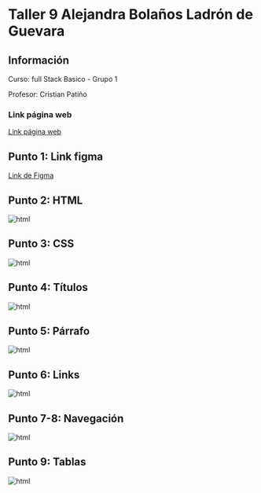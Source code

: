 <h1>Taller 9 Alejandra Bolaños Ladrón de Guevara</h1>

<h2> Información</h2>

<p>Curso: full Stack Basico - Grupo 1</p>
<p>Profesor: Cristian Patiño</p>
<h3>Link página web</h3>
<a href="https://kiwev.github.io/taller-9-full-stack/" target="blank">Link página web</a>

<h2> Punto 1: Link figma</h2>

<a href="https://www.figma.com/file/Wwn3jx30wFHTo1Dr6mGv0z/Alejandra-Bola%C3%B1os-Ladron-de-Guevara?type=design&node-id=6%3A528&mode=design&t=kWImBeeNWQ88etwj-1" target="_blank">Link de Figma</a>

<h2>Punto 2: HTML</h2>
<img src="./public/images/module-1-3-html.jpeg" alt="html">

<h2>Punto 3: CSS</h2>
<img src="./public/images/module-1-3-fina-html.png" alt="html">

<h2>Punto 4: Títulos</h2>
<img src="./public/images/module-4-html.jpeg" alt="html">

<h2>Punto 5: Párrafo</h2>
<img src="./public/images/module-5-html.png" alt="html">

<h2>Punto 6: Links</h2>
<img src="./public/images/module-6-html.png" alt="html">

<h2>Punto 7-8: Navegación</h2>
<img src="./public/images/module-7-8-html.png" alt="html">

<h2>Punto 9: Tablas</h2>
<img src="./public/images/module-9-html.png" alt="html">

